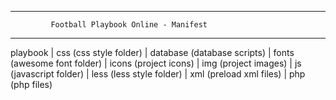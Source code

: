 ---------------------------------------------------------------
             Football Playbook Online - Manifest
---------------------------------------------------------------

playbook
  |
   css (css style folder)
  |
   database (database scripts)
  |
   fonts (awesome font folder)
  |
   icons (project icons)
  |
   img (project images)
  |
   js (javascript folder)
  |
   less (less style folder)
  |
   xml (preload xml files)
  |
   php (php files)